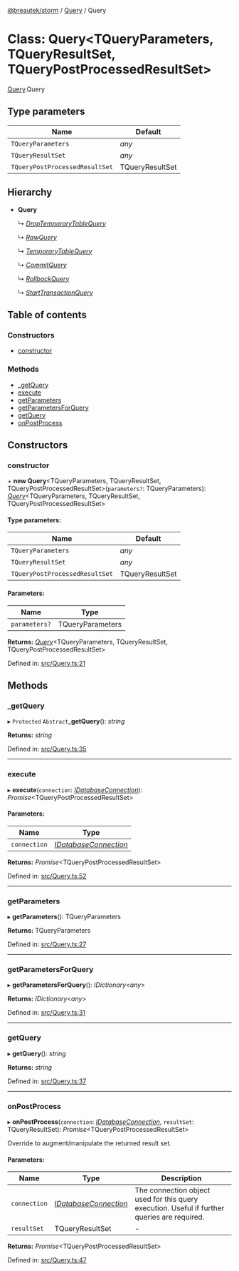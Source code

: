 [@breautek/storm](../README.md) / [Query](../modules/query.md) / Query

# Class: Query<TQueryParameters, TQueryResultSet, TQueryPostProcessedResultSet\>

[Query](../modules/query.md).Query

## Type parameters

Name | Default |
------ | ------ |
`TQueryParameters` | *any* |
`TQueryResultSet` | *any* |
`TQueryPostProcessedResultSet` | TQueryResultSet |

## Hierarchy

* **Query**

  ↳ [*DropTemporaryTableQuery*](droptemporarytablequery.droptemporarytablequery-1.md)

  ↳ [*RawQuery*](rawquery.rawquery-1.md)

  ↳ [*TemporaryTableQuery*](temporarytablequery.temporarytablequery-1.md)

  ↳ [*CommitQuery*](private_commitquery.commitquery.md)

  ↳ [*RollbackQuery*](private_rollbackquery.rollbackquery.md)

  ↳ [*StartTransactionQuery*](private_starttransactionquery.starttransactionquery.md)

## Table of contents

### Constructors

- [constructor](query.query-1.md#constructor)

### Methods

- [\_getQuery](query.query-1.md#_getquery)
- [execute](query.query-1.md#execute)
- [getParameters](query.query-1.md#getparameters)
- [getParametersForQuery](query.query-1.md#getparametersforquery)
- [getQuery](query.query-1.md#getquery)
- [onPostProcess](query.query-1.md#onpostprocess)

## Constructors

### constructor

\+ **new Query**<TQueryParameters, TQueryResultSet, TQueryPostProcessedResultSet\>(`parameters?`: TQueryParameters): [*Query*](query.query-1.md)<TQueryParameters, TQueryResultSet, TQueryPostProcessedResultSet\>

#### Type parameters:

Name | Default |
------ | ------ |
`TQueryParameters` | *any* |
`TQueryResultSet` | *any* |
`TQueryPostProcessedResultSet` | TQueryResultSet |

#### Parameters:

Name | Type |
------ | ------ |
`parameters?` | TQueryParameters |

**Returns:** [*Query*](query.query-1.md)<TQueryParameters, TQueryResultSet, TQueryPostProcessedResultSet\>

Defined in: [src/Query.ts:21](https://github.com/breautek/storm/blob/aa67083/src/Query.ts#L21)

## Methods

### \_getQuery

▸ `Protected` `Abstract`**_getQuery**(): *string*

**Returns:** *string*

Defined in: [src/Query.ts:35](https://github.com/breautek/storm/blob/aa67083/src/Query.ts#L35)

___

### execute

▸ **execute**(`connection`: [*IDatabaseConnection*](../interfaces/idatabaseconnection.idatabaseconnection-1.md)): *Promise*<TQueryPostProcessedResultSet\>

#### Parameters:

Name | Type |
------ | ------ |
`connection` | [*IDatabaseConnection*](../interfaces/idatabaseconnection.idatabaseconnection-1.md) |

**Returns:** *Promise*<TQueryPostProcessedResultSet\>

Defined in: [src/Query.ts:52](https://github.com/breautek/storm/blob/aa67083/src/Query.ts#L52)

___

### getParameters

▸ **getParameters**(): TQueryParameters

**Returns:** TQueryParameters

Defined in: [src/Query.ts:27](https://github.com/breautek/storm/blob/aa67083/src/Query.ts#L27)

___

### getParametersForQuery

▸ **getParametersForQuery**(): *IDictionary*<*any*\>

**Returns:** *IDictionary*<*any*\>

Defined in: [src/Query.ts:31](https://github.com/breautek/storm/blob/aa67083/src/Query.ts#L31)

___

### getQuery

▸ **getQuery**(): *string*

**Returns:** *string*

Defined in: [src/Query.ts:37](https://github.com/breautek/storm/blob/aa67083/src/Query.ts#L37)

___

### onPostProcess

▸ **onPostProcess**(`connection`: [*IDatabaseConnection*](../interfaces/idatabaseconnection.idatabaseconnection-1.md), `resultSet`: TQueryResultSet): *Promise*<TQueryPostProcessedResultSet\>

Override to augment/manipulate the returned result set.

#### Parameters:

Name | Type | Description |
------ | ------ | ------ |
`connection` | [*IDatabaseConnection*](../interfaces/idatabaseconnection.idatabaseconnection-1.md) | The connection object used for this query execution. Useful if further queries are required.   |
`resultSet` | TQueryResultSet | - |

**Returns:** *Promise*<TQueryPostProcessedResultSet\>

Defined in: [src/Query.ts:47](https://github.com/breautek/storm/blob/aa67083/src/Query.ts#L47)
